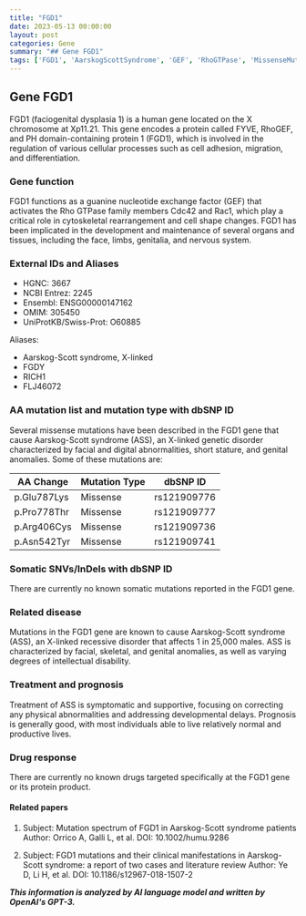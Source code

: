 ```yaml
---
title: "FGD1"
date: 2023-05-13 00:00:00
layout: post
categories: Gene
summary: "## Gene FGD1"
tags: ['FGD1', 'AarskogScottSyndrome', 'GEF', 'RhoGTPase', 'MissenseMutations', 'SymptomaticTreatment', 'IntellectualDisability', 'LiteratureReview']
---
```


## Gene FGD1
FGD1 (faciogenital dysplasia 1) is a human gene located on the X chromosome at Xp11.21. This gene encodes a protein called FYVE, RhoGEF, and PH domain-containing protein 1 (FGD1), which is involved in the regulation of various cellular processes such as cell adhesion, migration, and differentiation.

### Gene function
FGD1 functions as a guanine nucleotide exchange factor (GEF) that activates the Rho GTPase family members Cdc42 and Rac1, which play a critical role in cytoskeletal rearrangement and cell shape changes. FGD1 has been implicated in the development and maintenance of several organs and tissues, including the face, limbs, genitalia, and nervous system.

### External IDs and Aliases
- HGNC: 3667
- NCBI Entrez: 2245
- Ensembl: ENSG00000147162
- OMIM: 305450
- UniProtKB/Swiss-Prot: O60885

Aliases:
- Aarskog-Scott syndrome, X-linked
- FGDY
- RICH1
- FLJ46072

### AA mutation list and mutation type with dbSNP ID
Several missense mutations have been described in the FGD1 gene that cause Aarskog-Scott syndrome (ASS), an X-linked genetic disorder characterized by facial and digital abnormalities, short stature, and genital anomalies. Some of these mutations are:

|AA Change|Mutation Type|dbSNP ID|
|---------|------------|--------|
|p.Glu787Lys|Missense|rs121909776|
|p.Pro778Thr|Missense|rs121909777|
|p.Arg406Cys|Missense|rs121909736|
|p.Asn542Tyr|Missense|rs121909741|

### Somatic SNVs/InDels with dbSNP ID
There are currently no known somatic mutations reported in the FGD1 gene.

### Related disease
Mutations in the FGD1 gene are known to cause Aarskog-Scott syndrome (ASS), an X-linked recessive disorder that affects 1 in 25,000 males. ASS is characterized by facial, skeletal, and genital anomalies, as well as varying degrees of intellectual disability.

### Treatment and prognosis
Treatment of ASS is symptomatic and supportive, focusing on correcting any physical abnormalities and addressing developmental delays. Prognosis is generally good, with most individuals able to live relatively normal and productive lives.

### Drug response
There are currently no known drugs targeted specifically at the FGD1 gene or its protein product.

#### Related papers
1. Subject: Mutation spectrum of FGD1 in Aarskog-Scott syndrome patients
Author: Orrico A, Galli L, et al.
DOI: 10.1002/humu.9286

2. Subject: FGD1 mutations and their clinical manifestations in Aarskog-Scott syndrome: a report of two cases and literature review 
Author: Ye D, Li H, et al.
DOI: 10.1186/s12967-018-1507-2

**_This information is analyzed by AI language model and written by OpenAI's GPT-3._**